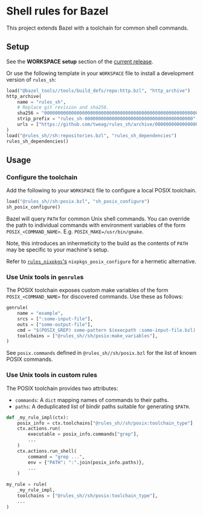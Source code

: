 # Shell rules for Bazel

This project extends Bazel with a toolchain for common shell commands.

## Setup

See the **WORKSPACE setup** section of the [current release][releases].

[releases]: https://github.com/tweag/rules_sh/releases

Or use the following template in your `WORKSPACE` file to install a development
version of `rules_sh`:

``` python
load("@bazel_tools//tools/build_defs/repo:http.bzl", "http_archive")
http_archive(
    name = "rules_sh",
    # Replace git revision and sha256.
    sha256 = "0000000000000000000000000000000000000000000000000000000000000000",
    strip_prefix = "rules_sh-0000000000000000000000000000000000000000",
    urls = ["https://github.com/tweag/rules_sh/archive/0000000000000000000000000000000000000000.tar.gz"],
)
load("@rules_sh//sh:repositories.bzl", "rules_sh_dependencies")
rules_sh_dependencies()
```

## Usage

### Configure the toolchain

Add the following to your `WORKSPACE` file to configure a local POSIX toolchain.

``` python
load("@rules_sh//sh:posix.bzl", "sh_posix_configure")
sh_posix_configure()
```

Bazel will query `PATH` for common Unix shell commands. You can override the
path to individual commands with environment variables of the form
`POSIX_<COMMAND_NAME>`. E.g. `POSIX_MAKE=/usr/bin/gmake`.

Note, this introduces an inhermeticity to the build as the contents of `PATH`
may be specific to your machine's setup.

Refer to [`rules_nixpkgs`'s][rules_nixpkgs] `nixpkgs_posix_configure` for a
hermetic alternative.

[rules_nixpkgs]: https://github.com/tweag/rules_nixpkgs.git

### Use Unix tools in `genrule`s

The POSIX toolchain exposes custom make variables of the form
`POSIX_<COMMAND_NAME>` for discovered commands. Use these as follows:

``` python
genrule(
    name = "example",
    srcs = [":some-input-file"],
    outs = ["some-output-file"],
    cmd = "$(POSIX_GREP) some-pattern $(execpath :some-input-file.bzl) > $(OUTS)",
    toolchains = ["@rules_sh//sh/posix:make_variables"],
)
```

See `posix.commands` defined in `@rules_sh//sh/posix.bzl` for the list of known
POSIX commands.

### Use Unix tools in custom rules

The POSIX toolchain provides two attributes:
- `commands`: A `dict` mapping names of commands to their paths.
- `paths`: A deduplicated list of bindir paths suitable for generating `$PATH`.

``` python
def _my_rule_impl(ctx):
    posix_info = ctx.toolchains["@rules_sh//sh/posix:toolchain_type"]
    ctx.actions.run(
        executable = posix_info.commands["grep"],
        ...
    )
    ctx.actions.run_shell(
        command = "grep ...",
        env = {"PATH": ":".join(posix_info.paths)},
        ...
    )

my_rule = rule(
    _my_rule_impl,
    toolchains = ["@rules_sh//sh/posix:toolchain_type"],
    ...
)
```
